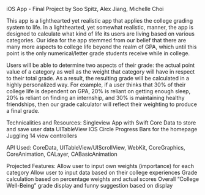 iOS App - Final Project by Soo Spitz, Alex Jiang, Michelle Choi

This app is a lighthearted yet realistic app that applies the college grading system to life. In a lighthearted, yet somewhat realistic, manner, the app is designed to calculate what kind of life its users are living based on various categories. Our idea for the app stemmed from our belief that there are many more aspects to college life beyond the realm of GPA, which until this point is the only numerical/letter grade students receive while in college. 

Users will be able to determine two aspects of their grade: the actual point value of a category as well as the weight that category will have in respect to their total grade. As a result, the resulting grade will be calculated in a highly personalized way. For example, if a user thinks that 30% of their college life is dependent on GPA, 20% is reliant on getting enough sleep, 20% is reliant on finding an internship, and 30% is maintaining healthy friendships, then our grade calculator will reflect their weighting to produce a final grade. 

Technicalities and Resources:
Singleview App with Swift
Core Data to store and save user data
UITableView
IOS Circle Progress Bars for the homepage
Juggling 14 view controllers

API Used: 
CoreData, UITableView/UIScrollView, WebKit, CoreGraphics, CoreAnimation, CALayer, CABasicAnimation

Projected Features:
Allow user to input own weights (importance) for each category
Allow user to input data based on their college experiences
Grade calculation based on percentage weights and actual scores
Overall “College Well-Being” grade display and funny suggestion based on display

